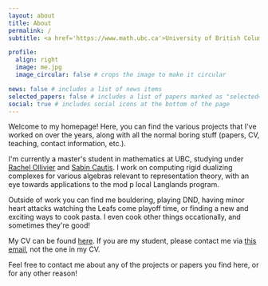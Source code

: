 ```yaml
---
layout: about
title: About
permalink: /
subtitle: <a href='https://www.math.ubc.ca'>University of British Columbia</a>

profile:
  align: right
  image: me.jpg
  image_circular: false # crops the image to make it circular

news: false # includes a list of news items
selected_papers: false # includes a list of papers marked as "selected={true}"
social: true # includes social icons at the bottom of the page
---
```


Welcome to my homepage! Here, you can find the various projects that I've worked on over the years, along with all the normal boring stuff (papers, CV, teaching, contact information, etc.).

I'm currently a master's student in mathematics at UBC, studying under <a href='https://personal.math.ubc.ca/~ollivier/'>Rachel Ollivier</a> and <a href='https://personal.math.ubc.ca/~cautis/'>Sabin Cautis</a>. I work on computing rigid dualizing complexes for various algebras relevant to representation theory, with an eye towards applications to the mod p local Langlands program.

Outside of work you can find me bouldering, playing DND, having minor heart attacks watching the Leafs come playoff time, or finding a new and exciting ways to cook pasta. I even cook other things occationally, and sometimes they're good!

My CV can be found <a href="/../assets/pdf/cv.pdf" download>here</a>. If you are my student, please contact me via <a href="mailto:justin@math.ubc.ca">this email</a>, not the one in my CV.

Feel free to contact me about any of the projects or papers you find here, or for any other reason!
